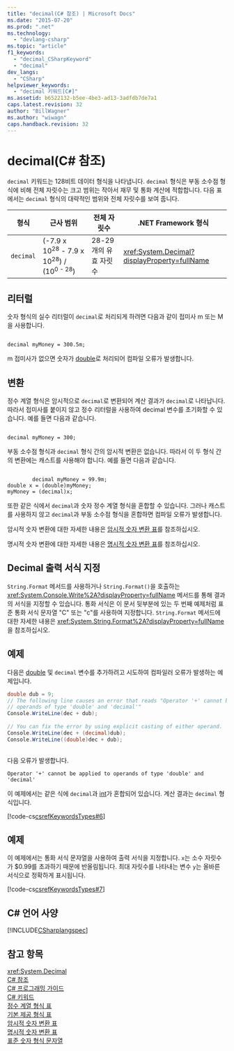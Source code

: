 ```yaml
---
title: "decimal(C# 참조) | Microsoft Docs"
ms.date: "2015-07-20"
ms.prod: ".net"
ms.technology: 
  - "devlang-csharp"
ms.topic: "article"
f1_keywords: 
  - "decimal_CSharpKeyword"
  - "decimal"
dev_langs: 
  - "CSharp"
helpviewer_keywords: 
  - "decimal 키워드[C#]"
ms.assetid: b6522132-b5ee-4be3-ad13-3adfdb7de7a1
caps.latest.revision: 32
author: "BillWagner"
ms.author: "wiwagn"
caps.handback.revision: 32
---
```

# decimal(C# 참조)
`decimal` 키워드는 128비트 데이터 형식을 나타냅니다.  `decimal` 형식은 부동 소수점 형식에 비해 전체 자릿수는 크고 범위는 작아서 재무 및 통화 계산에 적합합니다.  다음 표에서는 `decimal` 형식의 대략적인 범위와 전체 자릿수를 보여 줍니다.  
  
|형식|근사 범위|전체 자릿수|.NET Framework 형식|  
|--------|-----------|------------|-----------------------|  
|`decimal`|\(\-7.9 x 10<sup>28</sup> \- 7.9 x 10<sup>28</sup>\) \/ \(10<sup>0 - 28</sup>\)|28\-29개의 유효 자릿수|<xref:System.Decimal?displayProperty=fullName>|  
  
## 리터럴  
 숫자 형식의 실수 리터럴이 `decimal`로 처리되게 하려면 다음과 같이 접미사 m 또는 M을 사용합니다.  
  
```  
  
decimal myMoney = 300.5m;  
```  
  
 m 접미사가 없으면 숫자가 [double](../../../csharp/language-reference/keywords/double.md)로 처리되어 컴파일 오류가 발생합니다.  
  
## 변환  
 정수 계열 형식은 암시적으로 `decimal`로 변환되어 계산 결과가 `decimal`로 나타납니다.  따라서 접미사를 붙이지 않고 정수 리터럴을 사용하여 decimal 변수를 초기화할 수 있습니다. 예를 들면 다음과 같습니다.  
  
```  
  
decimal myMoney = 300;  
```  
  
 부동 소수점 형식과 `decimal` 형식 간의 암시적 변환은 없습니다. 따라서 이 두 형식 간의 변환에는 캐스트를 사용해야 합니다.  예를 들면 다음과 같습니다.  
  
```  
  
        decimal myMoney = 99.9m;  
double x = (double)myMoney;  
myMoney = (decimal)x;  
```  
  
 또한 같은 식에서 `decimal`과 숫자 정수 계열 형식을 혼합할 수 있습니다.  그러나 캐스트를 사용하지 않고 `decimal`과 부동 소수점 형식을 혼합하면 컴파일 오류가 발생합니다.  
  
 암시적 숫자 변환에 대한 자세한 내용은 [암시적 숫자 변환 표](../../../csharp/language-reference/keywords/implicit-numeric-conversions-table.md)를 참조하십시오.  
  
 명시적 숫자 변환에 대한 자세한 내용은 [명시적 숫자 변환 표](../../../csharp/language-reference/keywords/explicit-numeric-conversions-table.md)를 참조하십시오.  
  
## Decimal 출력 서식 지정  
 `String.Format` 메서드를 사용하거나 `String.Format()`을 호출하는 <xref:System.Console.Write%2A?displayProperty=fullName> 메서드를 통해 결과의 서식을 지정할 수 있습니다.  통화 서식은 이 문서 뒷부분에 있는 두 번째 예제처럼 표준 통화 서식 문자열 "C" 또는 "c"를 사용하여 지정합니다.  `String.Format` 메서드에 대한 자세한 내용은 <xref:System.String.Format%2A?displayProperty=fullName>을 참조하십시오.  
  
## 예제  
 다음은 [double](../../../csharp/language-reference/keywords/double.md) 및 `decimal` 변수를 추가하려고 시도하여 컴파일러 오류가 발생하는 예제입니다.  
  
```c#  
double dub = 9;  
// The following line causes an error that reads "Operator '+' cannot be applied to   
// operands of type 'double' and 'decimal'"  
Console.WriteLine(dec + dub);   
  
// You can fix the error by using explicit casting of either operand.  
Console.WriteLine(dec + (decimal)dub);  
Console.WriteLine((double)dec + dub);  
  
```  
  
 다음 오류가 발생합니다.  
  
 `Operator '+' cannot be applied to operands of type 'double' and 'decimal'`  
  
 이 예제에서는 같은 식에 `decimal`과 [int](../../../csharp/language-reference/keywords/int.md)가 혼합되어 있습니다.  계산 결과는 `decimal` 형식입니다.  
  
 [!code-cs[csrefKeywordsTypes#6](../../../csharp/language-reference/keywords/codesnippet/csharp/decimal_1.cs)]  
  
## 예제  
 이 예제에서는 통화 서식 문자열을 사용하여 출력 서식을 지정합니다.  `x`는 소수 자릿수가 $0.99를 초과하기 때문에 반올림됩니다.  최대 자릿수를 나타내는 변수 `y`는 올바른 서식으로 정확하게 표시됩니다.  
  
 [!code-cs[csrefKeywordsTypes#7](../../../csharp/language-reference/keywords/codesnippet/csharp/decimal_2.cs)]  
  
## C\# 언어 사양  
 [!INCLUDE[CSharplangspec](../../../csharp/language-reference/keywords/includes/csharplangspec-md.md)]  
  
## 참고 항목  
 <xref:System.Decimal>   
 [C\# 참조](../../../csharp/language-reference/index.md)   
 [C\# 프로그래밍 가이드](../../../csharp/programming-guide/index.md)   
 [C\# 키워드](../../../csharp/language-reference/keywords/index.md)   
 [정수 계열 형식 표](../../../csharp/language-reference/keywords/integral-types-table.md)   
 [기본 제공 형식 표](../../../csharp/language-reference/keywords/built-in-types-table.md)   
 [암시적 숫자 변환 표](../../../csharp/language-reference/keywords/implicit-numeric-conversions-table.md)   
 [명시적 숫자 변환 표](../../../csharp/language-reference/keywords/explicit-numeric-conversions-table.md)   
 [표준 숫자 형식 문자열](../Topic/Standard%20Numeric%20Format%20Strings.md)